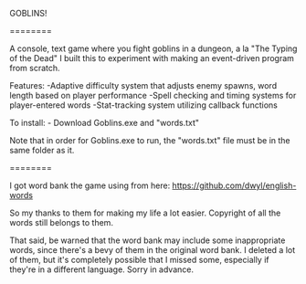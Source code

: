 GOBLINS!

======== 

A console, text game where you fight goblins in a dungeon, a la "The Typing of the Dead"
I built this to experiment with making an event-driven program from scratch. 

Features:
	-Adaptive difficulty system that adjusts enemy spawns, word length based on player performance
	-Spell checking and timing systems for player-entered words
	-Stat-tracking system utilizing callback functions

To install:
	- Download Goblins.exe and "words.txt"
	
Note that in order for Goblins.exe to run, the "words.txt" file must be in the same folder as it.

========

I got word bank the game using from here:
https://github.com/dwyl/english-words

So my thanks to them for making my life a lot easier. Copyright of all the words still belongs to them.

That said, be warned that the word bank may include some inappropriate words, since there's a bevy of them in the
original word bank. I deleted a lot of them, but it's completely possible that I missed some, especially if 
they're in a different language. Sorry in advance.
